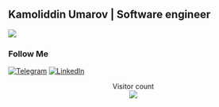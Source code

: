 ##  Kamoliddin Umarov | Software engineer
![](https://readme-typing-svg.herokuapp.com?font=Montserrat&color=coral&lines=I'm+a+Backend+Developer;I'm+a+Python+Developer;I'm+a+Django+Developer;I'm+a+Go+Developer;)





### Follow Me

[![Telegram](https://img.shields.io/badge/-Telegram-082032?style=for-the-badge&logo=Telegram&logoColor=#26A5E4)](https://t.me/C_Rosinant)
[![LinkedIn](https://img.shields.io/badge/-LinkedIn-082032?style=for-the-badge&logo=LinkedIn&logoColor=0A66C2)]([linkedin.com/in/kamoliddin-umarov-2b4692292](https://www.linkedin.com/in/kamoliddin-umarov-2b4692292/))
<!--   GitHub stats graph -->




<p align="center"> 
  Visitor count<br>
  <img src="https://profile-counter.glitch.me/CorazonDev99/count.svg" />
</p>
